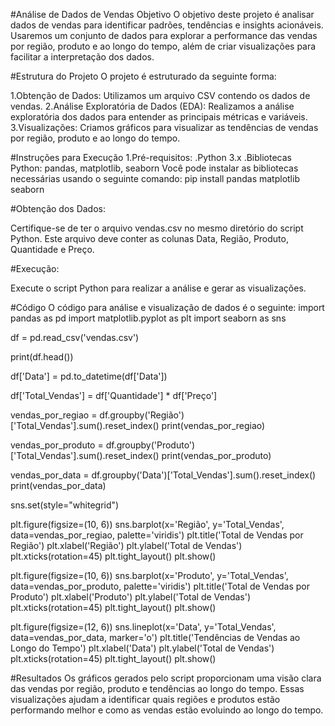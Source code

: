 #Análise de Dados de Vendas
Objetivo
O objetivo deste projeto é analisar dados de vendas para identificar padrões, tendências e insights acionáveis. Usaremos um conjunto de dados para explorar a performance das vendas por região, produto e ao longo do tempo, além de criar visualizações para facilitar a interpretação dos dados.

#Estrutura do Projeto
O projeto é estruturado da seguinte forma:

1.Obtenção de Dados: Utilizamos um arquivo CSV contendo os dados de vendas.
2.Análise Exploratória de Dados (EDA): Realizamos a análise exploratória dos dados para entender as principais métricas e variáveis.
3.Visualizações: Criamos gráficos para visualizar as tendências de vendas por região, produto e ao longo do tempo.

#Instruções para Execução
1.Pré-requisitos:
.Python 3.x
.Bibliotecas Python: pandas, matplotlib, seaborn
Você pode instalar as bibliotecas necessárias usando o seguinte comando:
pip install pandas matplotlib seaborn

#Obtenção dos Dados:

Certifique-se de ter o arquivo vendas.csv no mesmo diretório do script Python. Este arquivo deve conter as colunas Data, Região, Produto, Quantidade e Preço.

#Execução:

Execute o script Python para realizar a análise e gerar as visualizações.

#Código
O código para análise e visualização de dados é o seguinte:
import pandas as pd
import matplotlib.pyplot as plt
import seaborn as sns

df = pd.read_csv('vendas.csv')


print(df.head())


df['Data'] = pd.to_datetime(df['Data'])


df['Total_Vendas'] = df['Quantidade'] * df['Preço']


vendas_por_regiao = df.groupby('Região')['Total_Vendas'].sum().reset_index()
print(vendas_por_regiao)


vendas_por_produto = df.groupby('Produto')['Total_Vendas'].sum().reset_index()
print(vendas_por_produto)


vendas_por_data = df.groupby('Data')['Total_Vendas'].sum().reset_index()
print(vendas_por_data)


sns.set(style="whitegrid")


plt.figure(figsize=(10, 6))
sns.barplot(x='Região', y='Total_Vendas', data=vendas_por_regiao, palette='viridis')
plt.title('Total de Vendas por Região')
plt.xlabel('Região')
plt.ylabel('Total de Vendas')
plt.xticks(rotation=45)
plt.tight_layout()
plt.show()


plt.figure(figsize=(10, 6))
sns.barplot(x='Produto', y='Total_Vendas', data=vendas_por_produto, palette='viridis')
plt.title('Total de Vendas por Produto')
plt.xlabel('Produto')
plt.ylabel('Total de Vendas')
plt.xticks(rotation=45)
plt.tight_layout()
plt.show()


plt.figure(figsize=(12, 6))
sns.lineplot(x='Data', y='Total_Vendas', data=vendas_por_data, marker='o')
plt.title('Tendências de Vendas ao Longo do Tempo')
plt.xlabel('Data')
plt.ylabel('Total de Vendas')
plt.xticks(rotation=45)
plt.tight_layout()
plt.show()


#Resultados
Os gráficos gerados pelo script proporcionam uma visão clara das vendas por região, produto e tendências ao longo do tempo. Essas visualizações ajudam a identificar quais regiões e produtos estão performando melhor e como as vendas estão evoluindo ao longo do tempo.




